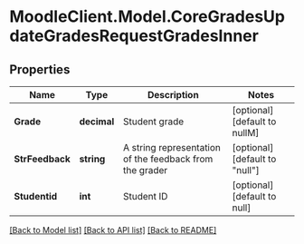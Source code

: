 # MoodleClient.Model.CoreGradesUpdateGradesRequestGradesInner

## Properties

Name | Type | Description | Notes
------------ | ------------- | ------------- | -------------
**Grade** | **decimal** | Student grade | [optional] [default to nullM]
**StrFeedback** | **string** | A string representation of the feedback from the grader | [optional] [default to "null"]
**Studentid** | **int** | Student ID | [optional] [default to null]

[[Back to Model list]](../README.md#documentation-for-models) [[Back to API list]](../README.md#documentation-for-api-endpoints) [[Back to README]](../README.md)

